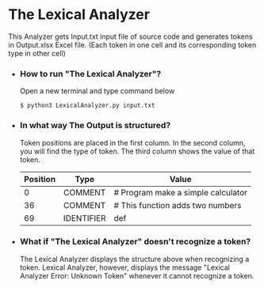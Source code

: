 # The Lexical Analyzer
This Analyzer gets Input.txt input file of source code and generates tokens in Output.xlsx Excel file. (Each token in one cell and its corresponding token type in other cell)


* ### How to run "The Lexical Analyzer"?
  Open a new terminal and type command below
  
  ``` 
  $ python3 LexicalAnalyzer.py input.txt
  ```

* ### In what way The Output is structured?
  Token positions are placed in the first column. In the second column, you will find the type of token. The third column shows the value of that             token.
  
  | Position      | Type          | Value                              |
  | ------------- |:-------------:| ---------------------------------- |
  | 0             | COMMENT       | # Program make a simple calculator |
  | 36            | COMMENT       | # This function adds two numbers   |
  | 69            | IDENTIFIER    | def                                |


* ### What if "The Lexical Analyzer" doesn't recognize a token?
  The Lexical Analyzer displays the structure above when recognizing a token. Lexical Analyzer, however, displays the message "Lexical Analyzer Error:       Unknown Token" whenever it cannot recognize a token.
